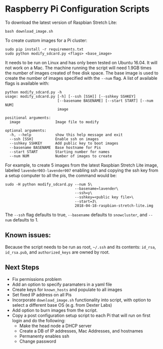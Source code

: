 # Raspberry Pi Configuration Scripts

To download the latest version of Raspbian Stretch Lite: 
```
bash download_image.sh
```

To create custom images for a Pi cluster:
```
sudo pip install -r requirements.txt
sudo python modify_sdcard.py <flags> <base_image>
```
It needs to be run on Linux and has only been tested on Ubuntu 16.04. It will 
not work on a Mac. The machine running the script will need 1.9GB times the number of images 
created of free disk space. The base image is used to create the number of images specified
with the `--num` flag. A list of available flags is available with:
```
python modify_sdcard.py -h
usage: modify_sdcard.py [-h] [--ssh [SSH]] [--sshkey SSHKEY]
                        [--basename BASENAME] [--start START] [--num NUM]
                        image

positional arguments:
  image                Image file to modify

optional arguments:
  -h, --help           show this help message and exit
  --ssh [SSH]          Enable ssh on images
  --sshkey SSHKEY      Add public key to boot images
  --basename BASENAME  Base hostname for Pis
  --start START        Starting number for names
  --num NUM            Number of images to create
```
For example, to create 5 images from the latest Raspbian Stretch Lite image, 
labeled `lavender003-lavender007` enabling ssh and copying the ssh key from 
a setup computer to all the pis, the command would be:
```
sudo -H python modify_sdcard.py --num 5\
                                --basename=lavender\
                                --ssh=y\
                                --sshkey=<public key file>\ 
                                --start=3\
                                2018-04-18-raspbian-stretch-lite.img
```
The `--ssh` flag defaults to true, `--basename` defaults to `snowcluster`, and 
`--num` defaults to 1.

## Known issues:
Because the script needs to be run as root, `~/.ssh` and its contents: `id_rsa`, 
`id_rsa.pub`, and `authorized_keys` are owned by root. 

## Next Steps
* Fix permissions problem
* Add an option to specify paramaters in a yaml file
* Create keys for `known_hosts` and populate to all images
* Set fixed IP address on all Pis
* Incorporate `download_image.sh` functionality into script, with option to select 
a different base OS (e.g. from Dexter Labs)
* Add option to burn images from the script. 
* Copy a post configuration setup script to each Pi that will run on first 
login and do the following:
  * Make the head node a DHCP server
  * Create a DB of IP addresses, Mac Addresses, and hostnames
  * Permanenty enables ssh
  * Change password
